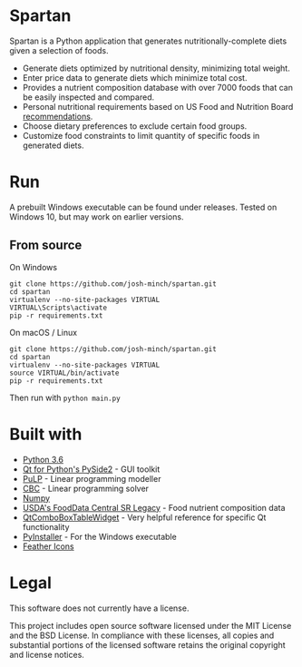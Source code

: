 # Spartan
Spartan is a Python application that generates nutritionally-complete diets given a selection of foods.
* Generate diets optimized by nutritional density, minimizing total weight.
* Enter price data to generate diets which minimize total cost.
* Provides a nutrient composition database with over 7000 foods that can be easily inspected and compared.
* Personal nutritional requirements based on US Food and Nutrition Board [recommendations](https://ods.od.nih.gov/Health_Information/Dietary_Reference_Intakes.aspx).
* Choose dietary preferences to exclude certain food groups.
* Customize food constraints to limit quantity of specific foods in generated diets.

# Run
A prebuilt Windows executable can be found under releases. Tested on Windows 10, but may work on earlier versions.

## From source
On Windows
```shell
git clone https://github.com/josh-minch/spartan.git
cd spartan
virtualenv --no-site-packages VIRTUAL
VIRTUAL\Scripts\activate
pip -r requirements.txt
```
On macOS / Linux
```shell
git clone https://github.com/josh-minch/spartan.git
cd spartan
virtualenv --no-site-packages VIRTUAL
source VIRTUAL/bin/activate
pip -r requirements.txt

```
Then run with `python main.py`

# Built with
* [Python 3.6](https://www.python.org/downloads/)
* [Qt for Python's PySide2](https://www.qt.io/qt-for-python/) - GUI toolkit
* [PuLP](http://coin-or.github.io/pulp/) - Linear programming modeller
* [CBC](https://github.com/coin-or/Cbc) -  Linear programming solver
* [Numpy](https://numpy.org/)
* [USDA's FoodData Central SR Legacy](https://fdc.nal.usda.gov/) - Food nutrient composition data
* [QtComboBoxTableWidget](https://github.com/pierrebai/QtComboBoxTableWidget) - Very helpful reference for specific Qt functionality
* [PyInstaller](https://www.pyinstaller.org/) - For the Windows executable
* [Feather Icons](https://feathericons.com/)

# Legal
This software does not currently have a license.

This project includes open source software licensed under the MIT License and the BSD License. In compliance with these licenses, all copies and substantial portions of the licensed software retains the original copyright and license notices.